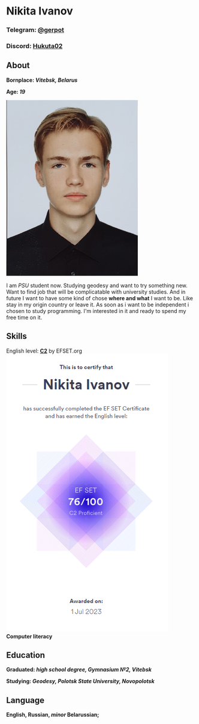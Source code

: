 # Nikita Ivanov
### Telegram: [@gerpot](https://t.me/gerpot)
### Discord: [Hukuta02](https://discordapp.com/users/382939522083848202)

## About
__Bornplace: *Vitebsk, Belarus*__

__Age: *19*__

![photo](selfie.jpg)

I am *PSU* student now. Studying geodesy and want to try something new. Want to find job that will be complicatable with university studies. And in future I want to have some kind of chose __where and what__ I want to be. Like stay in my origin country or leave it. As soon as i want to be independent i chosen to study programming. I'm interested in it and ready to spend my free time on it.

## Skills

English level: [__C2__](https://www.efset.org/cert/Pt2fAF) by EFSET.org
![Certificate](image-1.png)
__Computer literacy__

## Education

__Graduated: *high school degree, Gymnasium №2, Vitebsk*__

__Studying: *Geodesy, Polotsk State University, Novopolotsk*__

## Language

__English, Russian, *minor* Belarussian;__